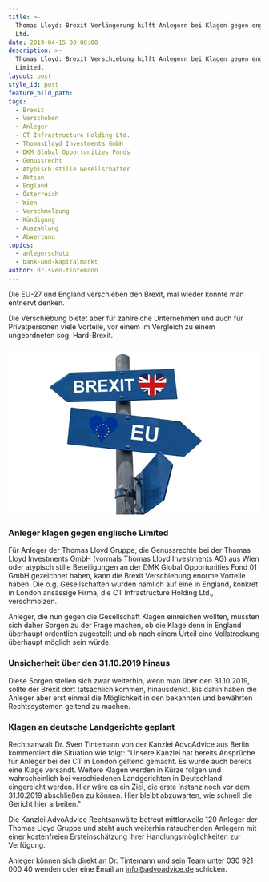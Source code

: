 ```yaml
---
title: >-
  Thomas Lloyd: Brexit Verlängerung hilft Anlegern bei Klagen gegen englische
  Ltd.
date: 2019-04-15 00:00:00
description: >-
  Thomas Lloyd: Brexit Verschiebung hilft Anlegern bei Klagen gegen englische
  Limited.
layout: post
style_id: post
feature_bild_path:
tags:
  - Brexit
  - Verschoben
  - Anleger
  - CT Infrastructure Holding Ltd.
  - ThomasLloyd Investments GmbH
  - DKM Global Opportunities Fonds
  - Genussrecht
  - Atypisch stille Gesellschafter
  - Aktien
  - England
  - Österreich
  - Wien
  - Verschmelzung
  - Kündigung
  - Auszahlung
  - Abwertung
topics:
  - anlegerschutz
  - bank-und-kapitalmarkt
author: dr-sven-tintemann
---
```


Die EU-27 und England verschieben den Brexit, mal wieder k&ouml;nnte man entnervt denken.

Die Verschiebung bietet aber f&uuml;r zahlreiche Unternehmen und auch f&uuml;r Privatpersonen viele Vorteile, vor einem im Vergleich zu einem ungeordneten sog. Hard-Brexit.

![Brexit - Foto Pixabay](/uploads/brexit-3575383-640.jpg "Thomas Lloyd Anleger profitieren von Brexit Verschiebung")

### Anleger klagen gegen englische Limited

F&uuml;r Anleger der Thomas Lloyd Gruppe, die Genussrechte bei der Thomas Lloyd Investments GmbH (vormals Thomas Lloyd Investments AG) aus Wien oder atypisch stille Beteiligungen an der DMK Global Opportunities Fond 01 GmbH gezeichnet haben, kann die Brexit Verschiebung enorme Vorteile haben. Die o.g. Gesellschaften wurden n&auml;mlich auf eine in England, konkret in London ans&auml;ssige Firma, die CT Infrastructure Holding Ltd., verschmolzen.

Anleger, die nun gegen die Gesellschaft Klagen einreichen wollten, mussten sich daher Sorgen zu der Frage machen, ob die Klage denn in England &uuml;berhaupt ordentlich zugestellt und ob nach einem Urteil eine Vollstreckung &uuml;berhaupt m&ouml;glich sein w&uuml;rde.

### Unsicherheit &uuml;ber den 31.10.2019 hinaus

Diese Sorgen stellen sich zwar weiterhin, wenn man &uuml;ber den 31.10.2019, sollte der Brexit dort tats&auml;chlich kommen, hinausdenkt. Bis dahin haben die Anleger aber erst einmal die M&ouml;glichkeit in den bekannten und bew&auml;hrten Rechtssystemen geltend zu machen.

### Klagen an deutsche Landgerichte geplant

Rechtsanwalt Dr. Sven Tintemann von der Kanzlei AdvoAdvice aus Berlin kommentiert die Situation wie folgt: "Unsere Kanzlei hat bereits Anspr&uuml;che f&uuml;r Anleger bei der CT in London geltend gemacht. Es wurde auch bereits eine Klage versandt. Weitere Klagen werden in K&uuml;rze folgen und wahrscheinlich bei verschiedenen Landgerichten in Deutschland eingereicht werden. Hier w&auml;re es ein Ziel, die erste Instanz noch vor dem 31.10.2019 abschlie&szlig;en zu k&ouml;nnen. Hier bleibt abzuwarten, wie schnell die Gericht hier arbeiten."

Die Kanzlei AdvoAdvice Rechtsanw&auml;lte betreut mittlerweile 120 Anleger der Thomas Lloyd Gruppe und steht auch weiterhin ratsuchenden Anlegern mit einer kostenfreien Ersteinsch&auml;tzung ihrer Handlungsm&ouml;glichkeiten zur Verf&uuml;gung.

Anleger k&ouml;nnen sich direkt an Dr. Tintemann und sein Team unter 030 921 000 40 wenden oder eine Email an info@advoadvice.de schicken.